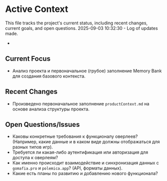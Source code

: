 # Active Context

This file tracks the project's current status, including recent changes, current goals, and open questions.
2025-09-03 10:32:30 - Log of updates made.

*

## Current Focus

* Анализ проекта и первоначальное (грубое) заполнение Memory Bank для создания базового контекста.

## Recent Changes

* Произведено первоначальное заполнение `productContext.md` на основе анализа структуры проекта.

## Open Questions/Issues

* Каковы конкретные требования к функционалу оверлеев? (Например, какие данные и в каком виде должны отображаться для
  разных типов игр).
* Требуется ли какая-либо аутентификация или авторизация для доступа к оверлеям?
* Как именно происходит взаимодействие и синхронизация данных с `gomafia.pro` и `polemica.app`? (API, форматы данных).
* Какие есть планы по развитию и добавлению нового функционала?
